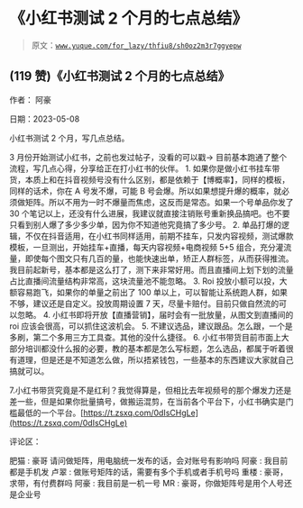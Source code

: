 # 《小红书测试 2 个月的七点总结》

> 原文：[`www.yuque.com/for_lazy/thfiu8/sh0oz2m3r7ggyepw`](https://www.yuque.com/for_lazy/thfiu8/sh0oz2m3r7ggyepw)



## (119 赞)《小红书测试 2 个月的七点总结》 

作者： 阿豪 

日期：2023-05-08 

小红书测试 2 个月，写几点总结。 

3 月份开始测试小红书，之前也发过帖子，没看的可以戳→ 目前基本跑通了整个流程，写几点心得，分享给正在打小红书的伙伴。 <ne-oli index-type="0">1.   如果你是做小红书挂车带货，本质上和在抖音视频号没有什么区别，都是依赖于【博概率】，同样的模板，同样的话术，你在 A 号发不爆，可能 B 号会爆。所以如果想提升爆的概率，就必须做矩阵。所以不用为一时不爆量而焦虑，这反而是常态。如果一个号单品你发了 30 个笔记以上，还没有什么进展，我建议就直接注销账号重新换品搞吧。也不要只看到别人爆了多少多少单，因为你不知道他究竟搞了多少号。 <ne-oli index-type="0">2.   单品打爆的逻辑，不仅在抖音适用，在小红书同样适用，前期不挂车，只发内容视频，测试爆款模板，一旦测出，开始挂车+直播，每天内容视频+电商视频 5+5 组合，充分灌流量，即使每个图文只有几百的量，也能快速出单，矫正人群标签，从而获得推流。我目前起新号，基本都是这么打了，测下来非常好用。而且直播间上划下划的流量占比直播间流量结构非常高，这块流量池不能忽略。 <ne-oli index-type="0">3.   Roi 投放小额可以投，大额容易跑飞，如果你的单量之前出了 100 单以上，可以智能让系统跑人群，如果不够，建议还是自定义。投放周期设置 7 天，尽量卡赔付。目前只做自然流的可以忽略。 <ne-oli index-type="0">4.   小红书即将开放【直播营销】，届时会有一批放量，从图文到直播间的 roi 应该会很高，可以抓住这波机会。 <ne-oli index-type="0">5.   不建议选品，建议跟品。怎么跟，一个是多刷，第二个多用三方工具查。其他的没什么捷径。 <ne-oli index-type="0">6.   小红书带货目前市面上大部分培训都没什么报的必要，教的基本都是怎么写标题，怎么选品，都属于听着很有道理，但是还是不知道怎么做，所以捂紧钱包，一些基本的东西建议大家就自己搞就可以。 

7.小红书带货究竟是不是红利？我觉得算是，但相比去年视频号的那个爆发力还是差一些，但是如果你批量搞号，做搬运混剪，在当前各个平台下，小红书确实是门槛最低的一个平台。[https://t.zsxq.com/0dIsCHgLe](https://t.zsxq.com/0dIsCHgLe) 

评论区： 

肥猫 : 豪哥 请问做矩阵，用电脑统一发布的话，会对账号有影响吗 阿豪 : 我目前都是手机发 卢翠 : 做账号矩阵的话，需要有多个手机或者手机号吗 重楼 : 豪哥，求带，有付费群吗 阿豪 : 我目前是一机一号 MR : 豪哥，你做矩阵号是用个人号还是企业号